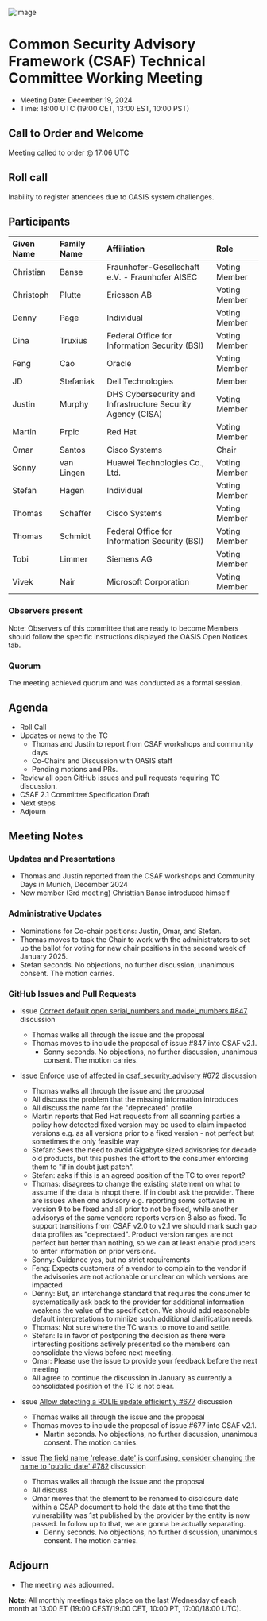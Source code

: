 ![image](https://user-images.githubusercontent.com/1690898/139102180-5c1e2583-14f1-4f58-ab2b-9e3807ed529c.png)

# Common Security Advisory Framework (CSAF) Technical Committee Working Meeting

- Meeting Date: December 19, 2024
- Time: 18:00 UTC (19:00 CET, 13:00 EST, 10:00 PST)

## Call to Order and Welcome

Meeting called to order @ 17:06 UTC

## Roll call

Inability to register attendees due to OASIS system challenges.

## Participants

| Given Name | Family Name | Affiliation                                                 | Role          |
|:-----------|:------------|:------------------------------------------------------------|:--------------|
| Christian  | Banse       | Fraunhofer-Gesellschaft e.V. - Fraunhofer AISEC             | Voting Member |
| Christoph  | Plutte      | Ericsson AB                                                 | Voting Member |
| Denny      | Page        | Individual                                                  | Voting Member |
| Dina       | Truxius     | Federal Office for Information Security (BSI)               | Voting Member |
| Feng       | Cao         | Oracle                                                      | Voting Member |
| JD         | Stefaniak   | Dell Technologies                                           | Member        |
| Justin     | Murphy      | DHS Cybersecurity and Infrastructure Security Agency (CISA) | Voting Member |
| Martin     | Prpic       | Red Hat                                                     | Voting Member |
| Omar       | Santos      | Cisco Systems                                               | Chair         |
| Sonny      | van Lingen  | Huawei Technologies Co., Ltd.                               | Voting Member |
| Stefan     | Hagen       | Individual                                                  | Voting Member |
| Thomas     | Schaffer    | Cisco Systems                                               | Voting Member |
| Thomas     | Schmidt     | Federal Office for Information Security (BSI)               | Voting Member |
| Tobi       | Limmer      | Siemens AG                                                  | Voting Member |
| Vivek      | Nair        | Microsoft Corporation                                       | Voting Member |


### Observers present

Note: Observers of this committee that are ready to become Members should follow the specific instructions displayed the OASIS Open Notices tab.

### Quorum

The meeting achieved quorum and was conducted as a formal session.

## Agenda

- Roll Call
- Updates or news to the TC
  - Thomas and Justin to report from CSAF workshops and community days
  - Co-Chairs and Discussion with OASIS staff
  - Pending motions and PRs. 
- Review all open GitHub issues and pull requests requiring TC discussion.
- CSAF 2.1 Committee Specification Draft
- Next steps
- Adjourn

## Meeting Notes

### Updates and Presentations

- Thomas and Justin reported from the CSAF workshops and Community Days in Munich, December 2024
- New member (3rd meeting) Christtian Banse introduced himself

### Administrative Updates

- Nominations for Co-chair positions: Justin, Omar, and Stefan. 
- Thomas moves to task the Chair to work with the administrators to set up the ballot for voting for new 
  chair positions in the second week of January 2025.
- Stefan seconds. No objections, no further discussion, unanimous consent. The motion carries.

### GitHub Issues and Pull Requests

- Issue [Correct default open serial_numbers and model_numbers #847](https://github.com/oasis-tcs/csaf/issues/847) discussion
  - Thomas walks all through the issue and the proposal
  - Thomas moves to include the proposal of issue #847 into CSAF v2.1.
    - Sonny seconds. No objections, no further discussion, unanimous consent. The motion carries.

- Issue [Enforce use of affected in csaf_security_advisory #672](https://github.com/oasis-tcs/csaf/issues/672) discussion
  - Thomas walks all through the issue and the proposal
  - All discuss the problem that the missing information introduces
  - All discuss the name for the "deprecated" profile
  - Martin reports that Red Hat requests from all scanning parties a policy how detected fixed version 
    may be used to claim impacted versions e.g. as all versions prior to a fixed version - not perfect
    but sometimes the only feasible way
  - Stefan: Sees the need to avoid Gigabyte sized advisories for decade old products, but this pushes 
    the effort to the consumer enforcing them to "if in doubt just patch".
  - Stefan: asks if this is an agreed position of the TC to over report?
  - Thomas: disagrees to change the existing statement on what to assume if the data is nhopt there.
    If in doubt ask the provider. There are issues when one advisory e.g. reporting some software 
    in version 9 to be fixed and all prior to not be fixed, while another advisorys of the same vendore
    reports version 8 also as fixed. To support transitions from CSAF v2.0 to v2.1 we should mark such
    gap data profiles as "deprectaed". Product version ranges are not perfect but better than nothing,
    so we can at least enable producers to enter information on prior versions.
  - Sonny: Guidance yes, but no strict requirements
  - Feng: Expects customers of a vendor to complain to the vendor if the advisories are not actionable
    or unclear on which versions are impacted
  - Denny: But, an interchange standard that requires the consumer to systematically ask back to 
    the provider for additional information weakens the value of the specification. We should add 
    reasonable default interpretations to miniize such additional clarification needs.
  - Thomas: Not sure where the TC wants to move to and settle.
  - Stefan: Is in favor of postponing the decision as there were interesting positions actively 
    presented so the members can consolidate the views before next meeting.
  - Omar: Please use the issue to provide your feedback before the next meeting
  - All agree to continue the discussion in January as currently a consolidated position of the TC is not clear.

- Issue [Allow detecting a ROLIE update efficiently #677](https://github.com/oasis-tcs/csaf/issues/677) discussion
  - Thomas walks all through the issue and the proposal
  - Thomas moves to include the proposal of issue #677 into CSAF v2.1.
    - Martin seconds. No objections, no further discussion, unanimous consent. The motion carries.

- Issue [The field name 'release_date' is confusing, consider changing the name to 'public_date' #782](https://github.com/oasis-tcs/csaf/issues/782) discussion
  - Thomas walks all through the issue and the proposal
  - All discuss
  - Omar moves that the element to be renamed to disclosure date within a CSAP document to hold the date
    at the time that the vulnerability was 1st published by the provider by the entity is now passed. 
    In follow up to that, we are gonna be actually separating.
    - Denny seconds. No objections, no further discussion, unanimous consent. The motion carries.

## Adjourn

- The meeting was adjourned.

**Note**: All monthly meetings take place on the last Wednesday of each month at 13:00 ET (19:00 CEST/19:00 CET, 10:00 PT, 17:00/18:00 UTC).

